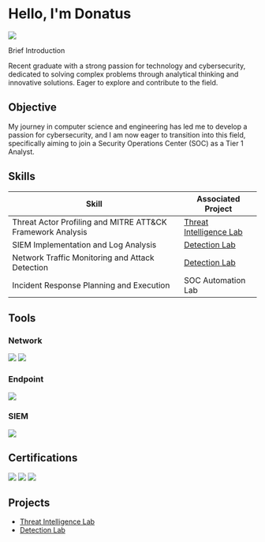 # Hello, I'm Donatus
<a href="https://linkedin.com/in/donatusedeh"><img src="https://img.shields.io/badge/-LinkedIn-0072b1?&style=for-the-badge&logo=linkedin&logoColor=white" /></a>

Brief Introduction

Recent graduate with a strong passion for technology and cybersecurity, dedicated to solving complex problems through analytical thinking and innovative solutions. Eager to explore and contribute to the field.

## Objective

My journey in computer science and engineering has led me to develop a passion for cybersecurity, and I am now eager to transition into this field, specifically aiming to join a Security Operations Center (SOC) as a Tier 1 Analyst.

## Skills

| Skill                                         | Associated Project         |
|-----------------------------------------------|----------------------------|
| Threat Actor Profiling and MITRE ATT&CK Framework Analysis | <a href="https://github.com/dona-nice/Threat-Intelligence-Lab/tree/main">   Threat Intelligence Lab</a>|
| SIEM Implementation and Log Analysis          | <a href="https://github.com/dona-nice/Detection-Lab-Splunk-/tree/main">Detection Lab</a>|
| Network Traffic Monitoring and Attack Detection | <a href="https://google.com">Detection Lab</a>|
| Incident Response Planning and Execution      | SOC Automation Lab|


## Tools

### Network
<div>
    <img src="https://img.shields.io/badge/-Wireshark-1679A7?&style=for-the-badge&logo=Wireshark&logoColor=white" />
    <img src="https://img.shields.io/badge/-Zeek-777BB4?&style=for-the-badge&logo=Zeek&logoColor=white" />
</div>

### Endpoint
<div>
    <img src="https://img.shields.io/badge/-Microsoft_Defender_for_Endpoint-00A4EF?&style=for-the-badge&logo=Microsoft&logoColor=white" />
</div>

### SIEM
<div>
    <img src="https://img.shields.io/badge/-Splunk-000000?&style=for-the-badge&logo=Splunk&logoColor=white" />
</div>

## Certifications
<div>
<img src="https://img.shields.io/badge/-Certified%20in%20Cybersecurity%20(CC)-blue?&style=for-the-badge&logo=ISC2&logoColor=white" />
<img src="https://img.shields.io/badge/-A%2B-4D4D4D?&style=for-the-badge&logo=CompTIA&logoColor=white" />
<img src="https://img.shields.io/badge/-ITIL%20V3-purple?&style=for-the-badge&logo=ITIL&logoColor=white" />
</div>

## Projects
- <a href="https://github.com/dona-nice/Threat-Intelligence-Lab/tree/main">   Threat Intelligence Lab</a>
- <a href="https://github.com/dona-nice/Detection-Lab-Splunk-/tree/main">Detection Lab</a>
  
